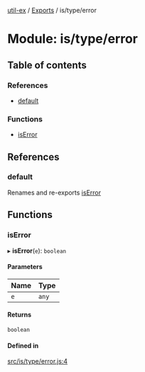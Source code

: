[util-ex](../README.md) / [Exports](../modules.md) / is/type/error

# Module: is/type/error

## Table of contents

### References

- [default](is_type_error.md#default)

### Functions

- [isError](is_type_error.md#iserror)

## References

### default

Renames and re-exports [isError](is_type_error.md#iserror)

## Functions

### isError

▸ **isError**(`e`): `boolean`

#### Parameters

| Name | Type |
| :------ | :------ |
| `e` | `any` |

#### Returns

`boolean`

#### Defined in

[src/is/type/error.js:4](https://github.com/snowyu/util-ex.js/blob/8b5398b/src/is/type/error.js#L4)

